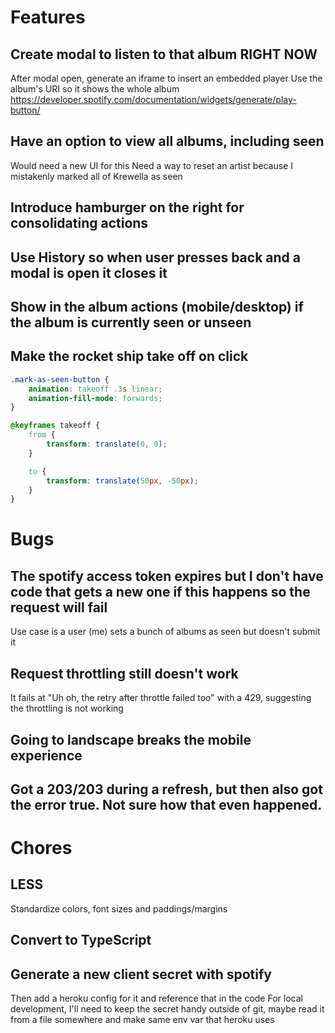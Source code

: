 # Features

## Create modal to listen to that album RIGHT NOW
After modal open, generate an iframe to insert an embedded player
Use the album's URI so it shows the whole album
https://developer.spotify.com/documentation/widgets/generate/play-button/

## Have an option to view all albums, including seen
Would need a new UI for this
Need a way to reset an artist because I mistakenly marked all of Krewella as seen

## Introduce hamburger on the right for consolidating actions

## Use History so when user presses back and a modal is open it closes it

## Show in the album actions (mobile/desktop) if the album is currently seen or unseen

## Make the rocket ship take off on click
```css
.mark-as-seen-button {
    animation: takeoff .3s linear;
    animation-fill-mode: forwards;
}

@keyframes takeoff {
    from {
        transform: translate(0, 0);
    }

    to {
        transform: translate(50px, -50px);
    }
}
```

# Bugs

## The spotify access token expires but I don't have code that gets a new one if this happens so the request will fail
Use case is a user (me) sets a bunch of albums as seen but doesn't submit it

## Request throttling still doesn't work
It fails at "Uh oh, the retry after throttle failed too" with a 429, suggesting the throttling is not working

## Going to landscape breaks the mobile experience

## Got a 203/203 during a refresh, but then also got the error true. Not sure how that even happened.

# Chores

## LESS
Standardize colors, font sizes and paddings/margins

## Convert to TypeScript

## Generate a new client secret with spotify
Then add a heroku config for it and reference that in the code
For local development, I'll need to keep the secret handy outside of git, maybe read it from a file somewhere and make same env var that heroku uses
